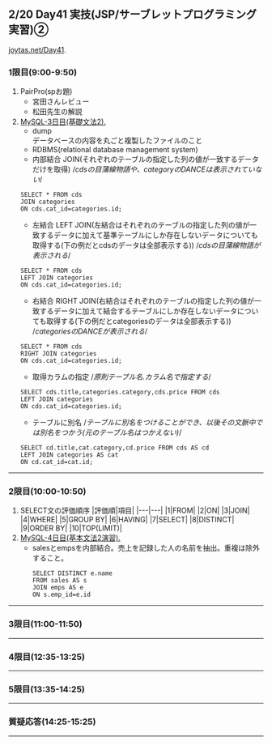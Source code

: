## 2/20 Day41 実技(JSP/サーブレットプログラミング実習)②
[joytas.net/Day41](https://joytas.net/%e8%a8%93%e7%b7%b4/day41).
### 1限目(9:00-9:50)
1. PairPro(spお題)
	- 宮田さんレビュー
	- 松田先生の解説
1. [MySQL-3日目(基礎文法2).](https://joytas.net/programming/mysql/mysql03)
	- dump  
	データベースの内容を丸ごと複製したファイルのこと
	- RDBMS(relational database management system)
	- 内部結合 JOIN(それぞれのテーブルの指定した列の値が一致するデータだけを取得)
	/*cdsの目蒲線物語や、categoryのDANCEは表示されていない*/
	~~~mysql
	SELECT * FROM cds
	JOIN categories
	ON cds.cat_id=categories.id;
	~~~
	- 左結合 LEFT JOIN(左結合はそれぞれのテーブルの指定した列の値が一致するデータに加えて基準テーブルにしか存在しないデータについても取得する(下の例だとcdsのデータは全部表示する))
	/*cdsの目蒲線物語が表示される*/
	~~~mysql
	SELECT * FROM cds
	LEFT JOIN categories
	ON cds.cat_id=categories.id;
	~~~
	- 右結合 RIGHT JOIN(右結合はそれぞれのテーブルの指定した列の値が一致するデータに加えて結合するテーブルにしか存在しないデータについても取得する(下の例だとcategoriesのデータは全部表示する))
	/*categoriesのDANCEが表示される*/
	~~~mysql
	SELECT * FROM cds
	RIGHT JOIN categories
	ON cds.cat_id=categories.id;
	~~~
	- 取得カラムの指定
	/*原則テーブル名.カラム名で指定する*/
	~~~mysql
	SELECT cds.title,categories.category,cds.price FROM cds
	LEFT JOIN categories
	ON cds.cat_id=categories.id;
	~~~
	- テーブルに別名
	/*テーブルに別名をつけることができ、以後その文脈中では別名をつかう(元のテーブル名はつかえない)*/
	~~~mysql
	SELECT cd.title,cat.category,cd.price FROM cds AS cd
	LEFT JOIN categories AS cat
	ON cd.cat_id=cat.id;
	~~~
---
### 2限目(10:00-10:50)
1. SELECT文の評価順序
	|評価順|項目|
	|---|---|
	|1|FROM|
	|2|ON|
	|3|JOIN|
	|4|WHERE|
	|5|GROUP BY|
	|6|HAVING|
	|7|SELECT|
	|8|DISTINCT|
	|9|ORDER BY|
	|10|TOP(LIMIT)|
1. [MySQL-4日目(基本文法2演習).](https://joytas.net/programming/mysql/mysql04)
	- salesとempsを内部結合。売上を記録した人の名前を抽出。重複は除外すること。
		~~~mysql
		SELECT DISTINCT e.name 
		FROM sales AS s 
		JOIN emps AS e 
		ON s.emp_id=e.id
		~~~
---
### 3限目(11:00-11:50)
---
### 4限目(12:35-13:25)
---
### 5限目(13:35-14:25)
---
### 質疑応答(14:25-15:25)
----

